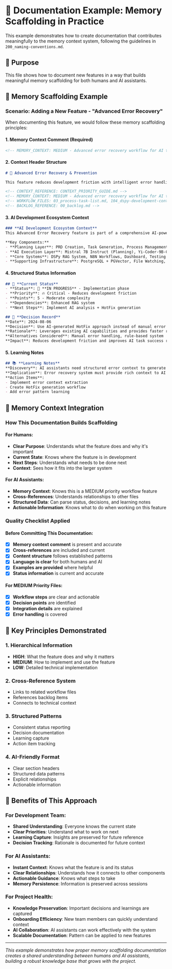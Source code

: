 # 📝 Documentation Example: Memory Scaffolding in Practice

This example demonstrates how to create documentation that contributes meaningfully to the memory context system, following the guidelines in `200_naming-conventions.md`.

<!-- CONTEXT_REFERENCE: CONTEXT_PRIORITY_GUIDE.md -->
<!-- MEMORY_CONTEXT: MEDIUM - Example of proper memory scaffolding documentation -->
<!-- RELATED_FILES: 200_naming-conventions.md, MEMORY_CONTEXT_GUIDE.md -->

<!-- MODULE_REFERENCE: 400_few-shot-context-examples_memory_context_examples.md -->
<!-- MODULE_REFERENCE: 100_ai-development-ecosystem_advanced_lens_technical_implementation.md -->
<!-- MODULE_REFERENCE: 400_few-shot-context-examples.md -->
<!-- MODULE_REFERENCE: docs/100_ai-development-ecosystem.md -->
## 🎯 **Purpose**
This file shows how to document new features in a way that builds meaningful memory scaffolding for both humans and AI assistants.

## 🧠 **Memory Scaffolding Example**

### **Scenario**: Adding a New Feature - "Advanced Error Recovery"

When documenting this feature, we would follow these memory scaffolding principles:

#### **1. Memory Context Comment (Required)**
```html
<!-- MEMORY_CONTEXT: MEDIUM - Advanced error recovery workflow for AI task execution -->
```

#### **2. Context Header Structure**
```markdown
# 🔧 Advanced Error Recovery & Prevention

This feature reduces development friction with intelligent error handling and AI-generated HotFix solutions.

<!-- CONTEXT_REFERENCE: CONTEXT_PRIORITY_GUIDE.md -->
<!-- MEMORY_CONTEXT: MEDIUM - Advanced error recovery workflow for AI task execution -->
<!-- WORKFLOW_FILES: 03_process-task-list.md, 104_dspy-development-context.md -->
<!-- BACKLOG_REFERENCE: 00_backlog.md -->
```

#### **3. AI Development Ecosystem Context**
```markdown
### **AI Development Ecosystem Context**
This Advanced Error Recovery feature is part of a comprehensive AI-powered development ecosystem that transforms ideas into working software using AI agents (Mistral 7B Instruct + Yi-Coder-9B-Chat-Q6_K). The ecosystem provides structured workflows, automated task processing, and intelligent error recovery to make AI-assisted development efficient and reliable.

**Key Components:**
- **Planning Layer**: PRD Creation, Task Generation, Process Management
- **AI Execution Layer**: Mistral 7B Instruct (Planning), Yi-Coder-9B-Chat-Q6_K (Implementation)
- **Core Systems**: DSPy RAG System, N8N Workflows, Dashboard, Testing Framework
- **Supporting Infrastructure**: PostgreSQL + PGVector, File Watching, Notification System
```

#### **4. Structured Status Information**
```markdown
## 🎯 **Current Status**
- **Status**: 🔄 **IN PROGRESS** - Implementation phase
- **Priority**: 🔥 Critical - Reduces development friction
- **Points**: 5 - Moderate complexity
- **Dependencies**: Enhanced RAG system
- **Next Steps**: Implement AI analysis + HotFix generation

## 🤔 **Decision Record**
**Date**: 2024-08-06
**Decision**: Use AI-generated HotFix approach instead of manual error handling
**Rationale**: Leverages existing AI capabilities and provides faster resolution
**Alternatives Considered**: Manual error handling, rule-based system
**Impact**: Reduces development friction and improves AI task success rate
```

#### **5. Learning Notes**
```markdown
## 📚 **Learning Notes**
**Discovery**: AI assistants need structured error context to generate effective fixes
**Implication**: Error recovery system must provide rich context to AI models
**Action Items**: 
- Implement error context extraction
- Create HotFix generation workflow
- Add error pattern learning
```

## 🔄 **Memory Context Integration**

### **How This Documentation Builds Scaffolding**

#### **For Humans:**
- **Clear Purpose**: Understands what the feature does and why it's important
- **Current State**: Knows where the feature is in development
- **Next Steps**: Understands what needs to be done next
- **Context**: Sees how it fits into the larger system

#### **For AI Assistants:**
- **Memory Context**: Knows this is a MEDIUM priority workflow feature
- **Cross-References**: Understands relationships to other files
- **Structured Data**: Can parse status, decisions, and learning notes
- **Actionable Information**: Knows what to do when working on this feature

### **Quality Checklist Applied**

#### **Before Committing This Documentation:**
- [x] **Memory context comment** is present and accurate
- [x] **Cross-references** are included and current
- [x] **Content structure** follows established patterns
- [x] **Language is clear** for both humans and AI
- [x] **Examples are provided** where helpful
- [x] **Status information** is current and accurate

#### **For MEDIUM Priority Files:**
- [x] **Workflow steps** are clear and actionable
- [x] **Decision points** are identified
- [x] **Integration details** are explained
- [x] **Error handling** is covered

## 🎯 **Key Principles Demonstrated**

### **1. Hierarchical Information**
- **HIGH**: What the feature does and why it matters
- **MEDIUM**: How to implement and use the feature
- **LOW**: Detailed technical implementation

### **2. Cross-Reference System**
- Links to related workflow files
- References backlog items
- Connects to technical context

### **3. Structured Patterns**
- Consistent status reporting
- Decision documentation
- Learning capture
- Action item tracking

### **4. AI-Friendly Format**
- Clear section headers
- Structured data patterns
- Explicit relationships
- Actionable information

## 🚀 **Benefits of This Approach**

### **For Development Team:**
- **Shared Understanding**: Everyone knows the current state
- **Clear Priorities**: Understand what to work on next
- **Learning Capture**: Insights are preserved for future reference
- **Decision Tracking**: Rationale is documented for future context

### **For AI Assistants:**
- **Instant Context**: Knows what the feature is and its status
- **Clear Relationships**: Understands how it connects to other components
- **Actionable Guidance**: Knows what steps to take
- **Memory Persistence**: Information is preserved across sessions

### **For Project Health:**
- **Knowledge Preservation**: Important decisions and learnings are captured
- **Onboarding Efficiency**: New team members can quickly understand context
- **AI Collaboration**: AI assistants can work effectively with the system
- **Scalable Documentation**: Pattern can be applied to new features

---

*This example demonstrates how proper memory scaffolding documentation creates a shared understanding between humans and AI assistants, building a robust knowledge base that grows with the project.* 